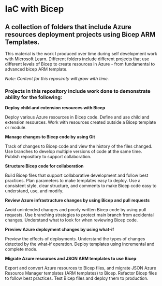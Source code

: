 # IaC with Bicep
## A collection of folders that include Azure resources deployment projects using Bicep ARM Templates. 
This material is the work I produced over time during self development work with Microsoft Learn. Different folders include different projects that use different levels of Bicep to create resources in Azure - from fundamental to advanced bicep ARM template. 

*Note: Content for this reposiroty will grow with time.*

### Projects in this repository include work done to demonstrate ability for the following:

**Deploy child and extension resources with Bicep**

Deploy various Azure resources in Bicep code. Define and use child and extension resources. Work with resources created outside a Bicep template or module.

**Manage changes to Bicep code by using Git**

Track of changes to  Bicep code and view the history of the files changed. Use branches to develop multiple versions of  code at the same time. Publish repository to support collaboration.


**Structure  Bicep code for collaboration**

Build Bicep files that support collaborative development and follow best practices. Plan parameters to make  templates easy to deploy. Use a consistent style, clear structure, and comments to make Bicep code easy to understand, use, and modify.


**Review Azure infrastructure changes by using Bicep and pull requests**

Avoid unintended changes and poorly written Bicep code by using pull requests. Use branching strategies to protect  main branch from accidental changes. Understand what to look for when reviewing Bicep code.

**Preview Azure deployment changes by using what-if**

Preview the effects of deployments. Understand the types of changes detected by the what-if operation. Deploy  templates using incremental and complete mode.


**Migrate Azure resources and JSON ARM templates to use Bicep**

Export and convert Azure resources to Bicep files, and migrate JSON Azure Resource Manager templates (ARM templates) to Bicep. Refactor Bicep files to follow best practices. Test Bicep files and deploy them to production.
